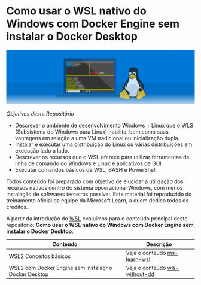 # Como usar o WSL nativo do Windows com Docker Engine sem instalar o Docker Desktop

![Windows Subsistem Linux](./images/wsl-intro.png)

*Objetivos deste Repositório*

- Descrever o ambiente de desenvolvimento Windows + Linux que o WLS (Subsistema do Windows para Linux) habilita, bem como suas vantagens em relação a uma VM tradicional ou inicialização dupla.
- Instalar e executar uma distribuição do Linux ou várias distribuições em execução lado a lado.
- Descrever os recursos que o WSL oferece para utilizar ferramentas de linha de comando do Windows e Linux e aplicativos de GUI.
- Executar comandos básicos de WSL, BASH e PowerShell.

Todos conteúdo foi preparado com objetivo de elucidar a utilização dos recursos nativos dentro do sistema opoeracional Windows, com menos instalação de softwares terceiros possível.
Este material foi reproduzido do treinamento oficial da equipe da Microsoft Learn, a quem dedico todos os creditos.

A partir da introdução do [WSL](https://learn.microsoft.com/pt-br/training/modules/wsl-introduction/) evoluímos para o conteúdo principal deste repositório: **Como usar o WSL nativo do Windows com Docker Engine sem instalar o Docker Desktop**.

| Conteúdo | Descrição |
| ----------- | ----------- |
| WSL2 Conceitos básicos | Veja o conteúdo [ms-learn-wsl](./ms-learn-wsl/introduction.md) |
| WSL2 com Docker Engine sem instalagr o Docker Desktop | Veja o conteúdo [wls-without-dd](./wsl-without-dd/introduction.md) |